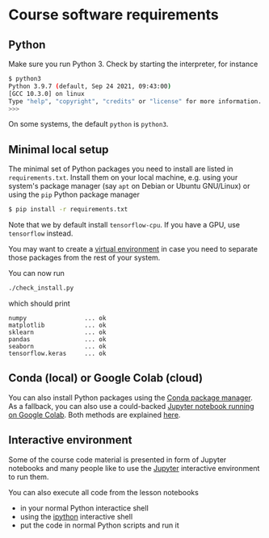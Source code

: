 # Course software requirements

## Python

Make sure you run Python 3. Check by starting the interpreter, for instance

```sh
$ python3
Python 3.9.7 (default, Sep 24 2021, 09:43:00)
[GCC 10.3.0] on linux
Type "help", "copyright", "credits" or "license" for more information.
>>>
```

On some systems, the default `python` is `python3`.


## Minimal local setup

The minimal set of Python packages you need to install are listed in
`requirements.txt`. Install them on your local machine, e.g. using your
system's package manager  (say `apt` on Debian or Ubuntu GNU/Linux) or using
the `pip` Python package manager

```sh
$ pip install -r requirements.txt
```

Note that we by default install `tensorflow-cpu`. If you have a GPU, use
`tensorflow` instead.

You may want to create a [virtual environment][venv_basics] in case you need to
separate those packages from the rest of your system.

You can now run

```sh
./check_install.py
```

which should print

```
numpy                ... ok
matplotlib           ... ok
sklearn              ... ok
pandas               ... ok
seaborn              ... ok
tensorflow.keras     ... ok
```

## Conda (local) or Google Colab (cloud)

You can also install Python packages using the [Conda package manager][conda].
As a fallback, you can also use a could-backed [Jupyter notebook running on
Google Colab][gco]. Both methods are explained [here][carpentries_setup].


## Interactive environment

Some of the course code material is presented in form of Jupyter notebooks and
many people like to use the [Jupyter] interactive environment to run them.

You can also execute all code from the lesson notebooks

* in your normal Python interactice shell
* using the [ipython] interactive shell
* put the code in normal Python scripts and run it

[carpentries_setup]: https://carpentries-incubator.github.io/deep-learning-intro/setup
[venv_basics]: https://realpython.com/python-virtual-environments-a-primer/
[gco]: https://colab.research.google.com
[conda]: https://docs.conda.io/en/latest
[Jupyter]: https://jupyter.org
[ipython]: https://ipython.org/
